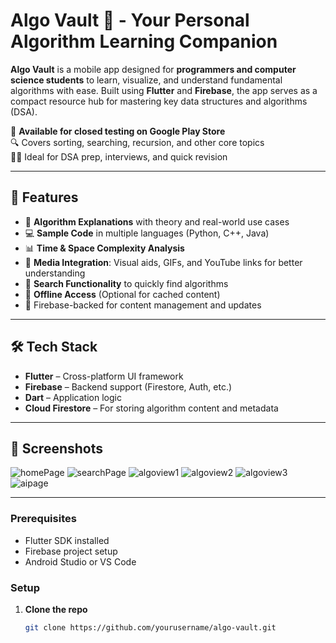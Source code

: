 # Algo Vault 🚀 - Your Personal Algorithm Learning Companion

**Algo Vault** is a mobile app designed for **programmers and computer science students** to learn, visualize, and understand fundamental algorithms with ease. Built using **Flutter** and **Firebase**, the app serves as a compact resource hub for mastering key data structures and algorithms (DSA).

📱 **Available for closed testing on Google Play Store**  
🔍 Covers sorting, searching, recursion, and other core topics  
👨‍💻 Ideal for DSA prep, interviews, and quick revision

---

## 🚀 Features

- 📘 **Algorithm Explanations** with theory and real-world use cases
- 💻 **Sample Code** in multiple languages (Python, C++, Java)
- 📊 **Time & Space Complexity Analysis**
- 🎥 **Media Integration**: Visual aids, GIFs, and YouTube links for better understanding
- 🔎 **Search Functionality** to quickly find algorithms
- 📂 **Offline Access** (Optional for cached content)
- 🔐 Firebase-backed for content management and updates

---


## 🛠️ Tech Stack

- **Flutter** – Cross-platform UI framework
- **Firebase** – Backend support (Firestore, Auth, etc.)
- **Dart** – Application logic
- **Cloud Firestore** – For storing algorithm content and metadata

---

## 📸 Screenshots

![homePage](https://github.com/user-attachments/assets/144fafca-5451-4d26-ad21-51233618b99b)
![searchPage](https://github.com/user-attachments/assets/315041d9-7d28-4de7-8861-da2b458f2e6c)
![algoview1](https://github.com/user-attachments/assets/d0a4a040-afb0-44a4-9599-1f9987433d0c)
![algoview2](https://github.com/user-attachments/assets/9757a349-aad9-4aa9-bbf6-746058fddb80)
![algoview3](https://github.com/user-attachments/assets/7028d3db-261b-4bd2-8e05-fae3d969d00d)
![aipage](https://github.com/user-attachments/assets/56f21529-c349-4820-ba5a-061195a2f89a)


---


### Prerequisites

- Flutter SDK installed
- Firebase project setup
- Android Studio or VS Code

### Setup

1. **Clone the repo**
   ```bash
   git clone https://github.com/yourusername/algo-vault.git
